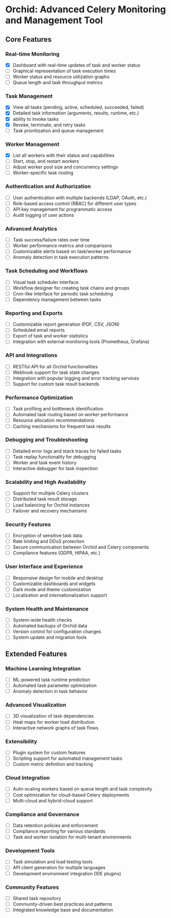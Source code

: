 # Orchid: Advanced Celery Monitoring and Management Tool

## Core Features

### Real-time Monitoring
- [x] Dashboard with real-time updates of task and worker status
- [ ] Graphical representation of task execution times
- [ ] Worker status and resource utilization graphs
- [ ] Queue length and task throughput metrics

### Task Management
- [x] View all tasks (pending, active, scheduled, succeeded, failed)
- [x] Detailed task information (arguments, results, runtime, etc.)
- [x] ability to invoke tasks
- [x] Revoke, terminate, and retry tasks
- [ ] Task prioritization and queue management

### Worker Management
- [x] List all workers with their status and capabilities
- [ ] Start, stop, and restart workers
- [ ] Adjust worker pool size and concurrency settings
- [ ] Worker-specific task routing

### Authentication and Authorization
- [ ] User authentication with multiple backends (LDAP, OAuth, etc.)
- [ ] Role-based access control (RBAC) for different user types
- [ ] API key management for programmatic access
- [ ] Audit logging of user actions

### Advanced Analytics
- [ ] Task success/failure rates over time
- [ ] Worker performance metrics and comparisons
- [ ] Customizable alerts based on task/worker performance
- [ ] Anomaly detection in task execution patterns

### Task Scheduling and Workflows
- [ ] Visual task scheduler interface
- [ ] Workflow designer for creating task chains and groups
- [ ] Cron-like interface for periodic task scheduling
- [ ] Dependency management between tasks

### Reporting and Exports
- [ ] Customizable report generation (PDF, CSV, JSON)
- [ ] Scheduled email reports
- [ ] Export of task and worker statistics
- [ ] Integration with external monitoring tools (Prometheus, Grafana)

### API and Integrations
- [ ] RESTful API for all Orchid functionalities
- [ ] Webhook support for task state changes
- [ ] Integration with popular logging and error tracking services
- [ ] Support for custom task result backends

### Performance Optimization
- [ ] Task profiling and bottleneck identification
- [ ] Automated task routing based on worker performance
- [ ] Resource allocation recommendations
- [ ] Caching mechanisms for frequent task results

### Debugging and Troubleshooting
- [ ] Detailed error logs and stack traces for failed tasks
- [ ] Task replay functionality for debugging
- [ ] Worker and task event history
- [ ] Interactive debugger for task inspection

### Scalability and High Availability
- [ ] Support for multiple Celery clusters
- [ ] Distributed task result storage
- [ ] Load balancing for Orchid instances
- [ ] Failover and recovery mechanisms

### Security Features
- [ ] Encryption of sensitive task data
- [ ] Rate limiting and DDoS protection
- [ ] Secure communication between Orchid and Celery components
- [ ] Compliance features (GDPR, HIPAA, etc.)

### User Interface and Experience
- [ ] Responsive design for mobile and desktop
- [ ] Customizable dashboards and widgets
- [ ] Dark mode and theme customization
- [ ] Localization and internationalization support

### System Health and Maintenance
- [ ] System-wide health checks
- [ ] Automated backups of Orchid data
- [ ] Version control for configuration changes
- [ ] System update and migration tools

## Extended Features

### Machine Learning Integration
- [ ] ML-powered task runtime prediction
- [ ] Automated task parameter optimization
- [ ] Anomaly detection in task behavior

### Advanced Visualization
- [ ] 3D visualization of task dependencies
- [ ] Heat maps for worker load distribution
- [ ] Interactive network graphs of task flows

### Extensibility
- [ ] Plugin system for custom features
- [ ] Scripting support for automated management tasks
- [ ] Custom metric definition and tracking

### Cloud Integration
- [ ] Auto-scaling workers based on queue length and task complexity
- [ ] Cost optimization for cloud-based Celery deployments
- [ ] Multi-cloud and hybrid-cloud support

### Compliance and Governance
- [ ] Data retention policies and enforcement
- [ ] Compliance reporting for various standards
- [ ] Task and worker isolation for multi-tenant environments

### Development Tools
- [ ] Task simulation and load testing tools
- [ ] API client generation for multiple languages
- [ ] Development environment integration (IDE plugins)

### Community Features
- [ ] Shared task repository
- [ ] Community-driven best practices and patterns
- [ ] Integrated knowledge base and documentation